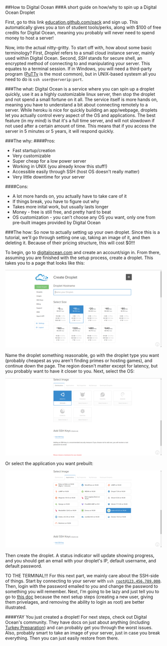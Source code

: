 ##How to Digital Ocean
###A short guide on how/why to spin up a Digital Ocean Droplet

First, go to this link [education.github.com/pack](https://education.github.com/pack) and sign up.
This automatically gives you a ton of student tools/perks, along with $100 of free credits for Digital Ocean, meaning you probably will never need to spend money to host a server!

Now, into the actual nitty-gritty. To start off with, how about some basic terminology?
First, *Droplet* refers to a small cloud instance server, mainly used within Digital Ocean.
Second, *SSH* stands for secure shell, an encrypted method of connecting to and manipulating your server.
This equates to a terminal session.
If in Windows, you will need a third-party program ([PuTTy](http://www.chiark.greenend.org.uk/~sgtatham/putty/) is the most common), but in UNIX-based systesm all you need to do is `ssh user@serverip:port`.

###The what:
Digital Ocean is a service where you can spin up a droplet quickly, use it as a highly customizable linux server, then stop the droplet and not spend a small fortune on it all.
The service itself is more hands on, meaning you have to understand a bit about connecting remotely to a server.
While heroku is nice for quickly building an app/webpage, droplets let you actually control every aspect of the OS and applications.
The best feature (in my mind) is that it's a full time server, and will not slowdown if not used after a certain amount of time.
This means that if you access the server in 5 minutes or 5 years, it will respond quickly.

###The why:
####Pros:

- Fast startup/creation
- Very customizable
- Super cheap for a low power server
- Working in UNIX (you already know this stuff!)
- Accessible easily through SSH (host OS doesn't really matter)
- Very little downtime for your server


####Cons:
- A lot more hands on, you actually have to take care of it
- If things break, you have to figure out why
- Takes more inital work, but usually lasts longer
- Money - free is still free, and pretty hard to beat
- OS customization - you can't choose any OS you want, only one from pre-built images provided by Digital Ocean


###The how:
So now to actually setting up your own droplet.
Since this is a tutorial, we'll go through setting one up, taking an image of it, and then deleting it. Because of their pricing structure, this will cost $0!!!

To begin, go to [digitalocean.com](https://digitalocean.com/) and create an account/sign in.
From there, assuming you are finished with the setup process, create a droplet.
This takes you to a page that looks like this:

![](images/1.png)

Name the droplet something reasonable, go with the droplet type you want (probably cheapest as you aren't finding primes or hosting games), and continue down the page.
The region doesn't matter except for latency, but you probably want to have it closer to you.
Next, select the OS:

![](images/2.png)

Or select the application you want prebuilt:

![](images/3.png)

Then create the droplet.
A status indicator will update showing progress, and you should get an email with your droplet's IP, default username, and default password.

TO THE TERMINAL!!!
For this next part, we mainly care about the SSH-side of things.
Start by connecting to your server with <code>ssh root@123.456.789.000</code>.
Then, login with the password emailed to you and change the password to something you will remember.
Next, I'm going to be lazy and just tell you to go to [this doc](https://www.digitalocean.com/community/tutorials/initial-server-setup-with-ubuntu-14-04) because the next setup steps (creating a new user, giving them privelages, and removing the ability to login as root) are better illustrated.

####YAY
You just created a droplet! For next steps, check out Digital Ocean's community.
They have docs on just about anything (including [Turkey Preparation](https://www.digitalocean.com/community/tutorials/5-common-turkey-setups-for-your-dinner)) and can probably get you through the worst issues.
Also, probably smart to take an image of your server, just in case you break everything.
Then you can just easily restore from there.
